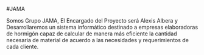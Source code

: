 #JAMA

Somos Grupo JAMA, El Encargado del Proyecto será Alexis Albera y Desarrollaremos un sistema informático destinado a empresas elaboradoras de hormigón capaz de calcular de manera más eficiente la cantidad necesaria de material de acuerdo a las necesidades y requerimientos de cada cliente.
